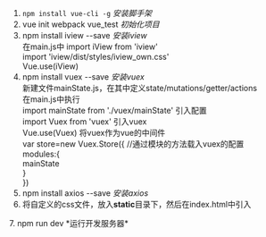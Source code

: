 1. `npm install vue-cli -g`  *安装脚手架*  
2. vue init webpack vue_test  *初始化项目*  
3. npm install iview --save  *安装iview*  
   在main.js中
   import iView from 'iview'  
   import 'iview/dist/styles/iview_own.css'  
   Vue.use(iView)  
4. npm install vuex --save    *安装vuex*  
   新建文件mainState.js，在其中定义state/mutations/getter/actions  
   在main.js中执行  
   import mainState from './vuex/mainState'  引入配置  
   import Vuex from 'vuex'                   引入vuex  
   Vue.use(Vuex)                             将vuex作为vue的中间件   
   var store=new Vuex.Store({                //通过模块的方法载入vuex的配置  
     modules:{  
       mainState  
     }  
   })   
5. npm install axios --save  *安装axios*  
6. 将自定义的css文件，放入**static**目录下，然后在index.html中引入  
<link rel="stylesheet"  href="../static/stylesheet/common.css"></link>  
7. npm run dev  *运行开发服务器*  

